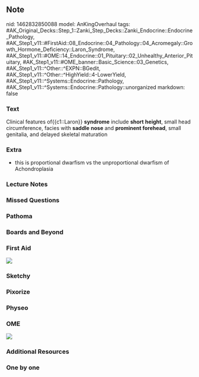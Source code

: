 ## Note
nid: 1462832850088
model: AnKingOverhaul
tags: #AK_Original_Decks::Step_1::Zanki_Step_Decks::Zanki_Endocrine::Endocrine_Pathology, #AK_Step1_v11::#FirstAid::08_Endocrine::04_Pathology::04_Acromegaly::Growth_Hormone_Deficiency::Laron_Syndrome, #AK_Step1_v11::#OME::14_Endocrine::01_Pituitary::02_Unhealthy_Anterior_Pituitary, #AK_Step1_v11::#OME_banner::Basic_Science::03_Genetics, #AK_Step1_v11::^Other::^EXPN::BGedit, #AK_Step1_v11::^Other::^HighYield::4-LowerYield, #AK_Step1_v11::^Systems::Endocrine::Pathology, #AK_Step1_v11::^Systems::Endocrine::Pathology::unorganized
markdown: false

### Text
Clinical features of{{c1::Laron}} <b>syndrome</b> include
<b>short</b> <b>height</b>, small head circumference, facies with
<b>saddle</b> <b>nose</b> and <b>prominent forehead</b>, small
genitalia, and delayed skeletal maturation

### Extra
- this is proportional dwarfism vs the unproportional dwarfism of Achondroplasia

### Lecture Notes


### Missed Questions


### Pathoma


### Boards and Beyond


### First Aid
<img src="tmp89w3nY.png">

### Sketchy


### Pixorize


### Physeo


### OME
<div class="ome-widget">
  <a href="https://onlinemeded.org/spa/genetics?ref=anki"><img src=
  "_OME_AnkiFlashcards_Topic_2.png"></a>
</div>

### Additional Resources


### One by one

